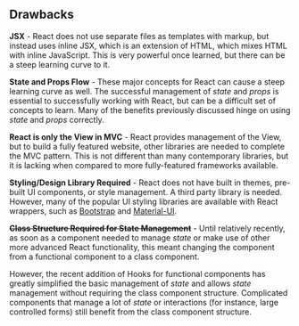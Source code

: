 ## Drawbacks

__JSX__ - React does not use separate files as templates with markup, but instead uses inline JSX, which is an extension of HTML, which mixes HTML with inline JavaScript. This is very powerful once learned, but there can be a steep learning curve to it.

__State and Props Flow__ - These major concepts for React can cause a steep learning curve as well. The successful management of _state_ and _props_ is essential to successfully working with React, but can be a difficult set of concepts to learn. Many of the benefits previously discussed hinge on using _state_ and _props_ correctly.

__React is only the View in MVC__ - React provides management of the View, but to build a fully featured website, other libraries are needed to complete the MVC pattern. This is not different than many contemporary libraries, but it is lacking when compared to more fully-featured frameworks available.

__Styling/Design Library Required__ - React does not have built in themes, pre-built UI components, or style management. A third party library is needed. However, many of the popular UI styling libraries are available with React wrappers, such as [Bootstrap](https://getbootstrap.com/) and [Material-UI](https://material-ui.com/).

__~~Class Structure Required for State Management~~__ - Until relatively recently, as soon as a component needed to manage _state_ or make use of other more advanced React functionality, this meant changing the component from a functional component to a class component.

However, the recent addition of Hooks for functional components has greatly simplified the basic management of _state_ and allows _state_ management without requiring the class component structure. Complicated components that manage a lot of _state_ or interactions (for instance, large controlled forms) still benefit from the class component structure.
